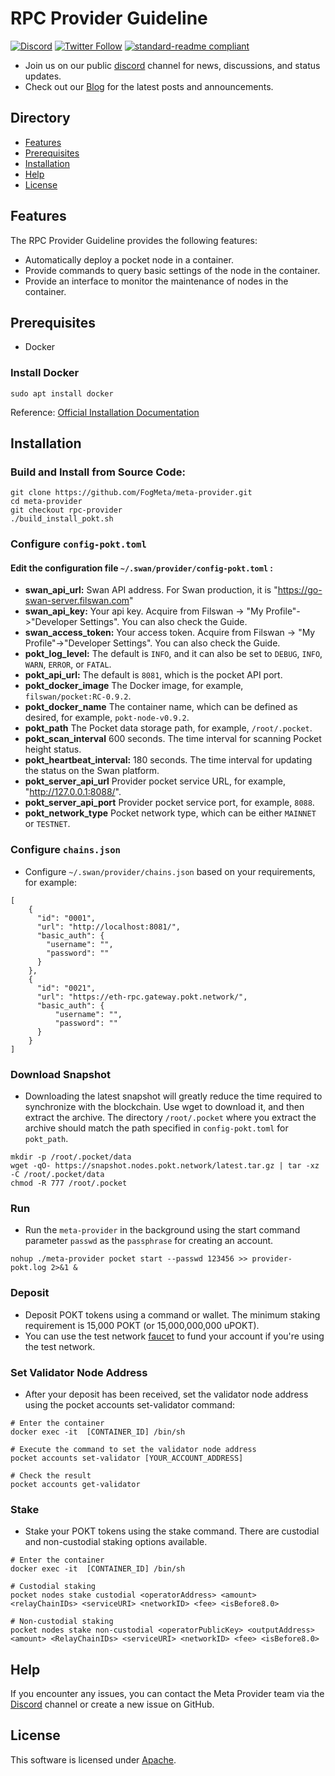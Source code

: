 # RPC Provider Guideline
[![Discord](https://img.shields.io/discord/770382203782692945?label=Discord&logo=Discord)](https://discord.gg/MSXGzVsSYf)
[![Twitter Follow](https://img.shields.io/twitter/follow/0xfilswan)](https://twitter.com/0xfilswan)
[![standard-readme compliant](https://img.shields.io/badge/readme%20style-standard-brightgreen.svg)](https://github.com/RichardLitt/standard-readme)

- Join us on our public [discord](https://discord.com/invite/KKGhy8ZqzK) channel for news, discussions, and status updates.
- Check out our [Blog](https://blog.filswan.com/) for the latest posts and announcements.

## Directory

- [Features](#Features)
- [Prerequisites](#Prerequisites)
- [Installation](#Installation)
- [Help](#Help)
- [License](#License)

## Features

The RPC Provider Guideline provides the following features:

* Automatically deploy a pocket node in a container.
* Provide commands to query basic settings of the node in the container.
* Provide an interface to monitor the maintenance of nodes in the container.

## Prerequisites
- Docker
### Install Docker
```shell
sudo apt install docker
```
Reference: [Official Installation Documentation](https://docs.docker.com/engine/install/)

## Installation
### Build and Install from Source Code:
```shell
git clone https://github.com/FogMeta/meta-provider.git
cd meta-provider
git checkout rpc-provider
./build_install_pokt.sh
```

### Configure `config-pokt.toml`
#### Edit the configuration file `~/.swan/provider/config-pokt.toml` :
- **swan_api_url:**  Swan API address. For Swan production, it is "https://go-swan-server.filswan.com"
- **swan_api_key:**  Your api key. Acquire from Filswan -> "My Profile"->"Developer Settings". You can also check the Guide.
- **swan_access_token:** Your access token. Acquire from Filswan -> "My Profile"->"Developer Settings". You can also check the Guide.
- **pokt_log_level:** The default is `INFO`, and it can also be set to `DEBUG`, `INFO`, `WARN`, `ERROR`, or `FATAL`.
- **pokt_api_url:** The default is `8081`, which is the pocket API port.
- **pokt_docker_image** The Docker image, for example, `filswan/pocket:RC-0.9.2`.
- **pokt_docker_name** The container name, which can be defined as desired, for example, `pokt-node-v0.9.2`.
- **pokt_path** The Pocket data storage path, for example, `/root/.pocket`.
- **pokt_scan_interval** 600 seconds. The time interval for scanning Pocket height status.
- **pokt_heartbeat_interval:** 180 seconds. The time interval for updating the status on the Swan platform.
- **pokt_server_api_url** Provider pocket service URL, for example, "http://127.0.0.1:8088/".
- **pokt_server_api_port** Provider pocket service port, for example, `8088`.
- **pokt_network_type** Pocket network type, which can be either `MAINNET` or `TESTNET`.

### Configure `chains.json`
- Configure `~/.swan/provider/chains.json` based on your requirements, for example:
```
[
    {
      "id": "0001",
      "url": "http://localhost:8081/",
      "basic_auth": {
        "username": "",
        "password": ""
      }
    },
    {
      "id": "0021",
      "url": "https://eth-rpc.gateway.pokt.network/",
      "basic_auth": {
          "username": "",
          "password": ""
      }
    }
]
```

### Download Snapshot
- Downloading the latest snapshot will greatly reduce the time required to synchronize with the blockchain. Use wget to download it, and then extract the archive. The directory `/root/.pocket` where you extract the archive should match the path specified in `config-pokt.toml` for `pokt_path`.
```
mkdir -p /root/.pocket/data
wget -qO- https://snapshot.nodes.pokt.network/latest.tar.gz | tar -xz -C /root/.pocket/data
chmod -R 777 /root/.pocket
```

### Run
- Run the `meta-provider` in the background using the start command parameter `passwd` as the `passphrase` for creating an account.
```
nohup ./meta-provider pocket start --passwd 123456 >> provider-pokt.log 2>&1 & 
```

### Deposit
- Deposit POKT tokens using a command or wallet. The minimum staking requirement is 15,000 POKT (or 15,000,000,000 uPOKT).
- You can use the test network [faucet](https://faucet.pokt.network) to fund your account if you're using the test network.

### Set Validator Node Address
- After your deposit has been received, set the validator node address using the pocket accounts set-validator command:
```
# Enter the container
docker exec -it  [CONTAINER_ID] /bin/sh

# Execute the command to set the validator node address
pocket accounts set-validator [YOUR_ACCOUNT_ADDRESS]

# Check the result
pocket accounts get-validator
```

### Stake
- Stake your POKT tokens using the stake command. There are custodial and non-custodial staking options available.
```
# Enter the container
docker exec -it  [CONTAINER_ID] /bin/sh

# Custodial staking
pocket nodes stake custodial <operatorAddress> <amount> <relayChainIDs> <serviceURI> <networkID> <fee> <isBefore8.0>

# Non-custodial staking
pocket nodes stake non-custodial <operatorPublicKey> <outputAddress> <amount> <RelayChainIDs> <serviceURI> <networkID> <fee> <isBefore8.0>
```

## Help

If you encounter any issues, you can contact the Meta Provider team via the [Discord](http://discord.com/invite/KKGhy8ZqzK) channel or create a new issue on GitHub.

## License

This software is licensed under [Apache](https://github.com/FogMeta/meta-provider/blob/main/LICENSE).
